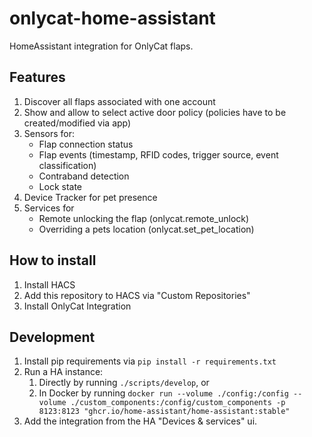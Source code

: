 # onlycat-home-assistant

HomeAssistant integration for OnlyCat flaps.

## Features
1. Discover all flaps associated with one account
2. Show and allow to select active door policy (policies have to be created/modified via app)
3. Sensors for:
   * Flap connection status
   * Flap events (timestamp, RFID codes, trigger source, event classification)
   * Contraband detection
   * Lock state
4. Device Tracker for pet presence
5. Services for
   * Remote unlocking the flap (onlycat.remote_unlock)
   * Overriding a pets location (onlycat.set_pet_location)

## How to install
1. Install HACS
2. Add this repository to HACS via "Custom Repositories"
3. Install OnlyCat Integration

## Development

1. Install pip requirements via `pip install -r requirements.txt`
2. Run a HA instance:
   1. Directly by running `./scripts/develop`, or
   2. In Docker by running `docker run --volume ./config:/config --volume ./custom_components:/config/custom_components -p 8123:8123 "ghcr.io/home-assistant/home-assistant:stable"`
3. Add the integration from the HA "Devices & services" ui.

